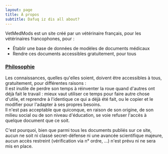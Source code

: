 ```yaml
---
layout: page
title: À propos
subtitle: Dafuq iz dis all about?
---
```


VetMedMods est un site créé par un vétérinaire français, pour les vétérinaires francophones, pour :

- Établir une base de données de modèles de documents médicaux
- Rendre ces documents accessibles gratuitement, pour tous

### [Philosophie](https://archive.org/stream/GuerillaOpenAccessManifesto/Goamjuly2008_djvu.txt)

Les connaissances, quelles qu'elles soient, doivent être accessibles à tous, gratuitement, pour différentes raisons :  
Il est inutile de perdre son temps à réinventer la roue quand d'autres ont déjà fait le travail : mieux vaut utiliser ce temps pour faire autre chose d'utile, et reprendre à l'identique ce qui a déjà été fait, ou le copier et le modifier pour l'adapter à ses propres besoins.  
Il n'est pas acceptable que quiconque, en raison de son origine, de son milieu social ou de son niveau d'éducation, se voie refuser l'accès à quelque document que ce soit.

C'est pourquoi, bien que parmi tous les documents publiés sur ce site, aucun ne soit ni classé secret-défense ni une avancée scientifique majeure, aucun accès restreint (vérification via n° ordre, ...) n'est prévu ni ne sera mis en place.
